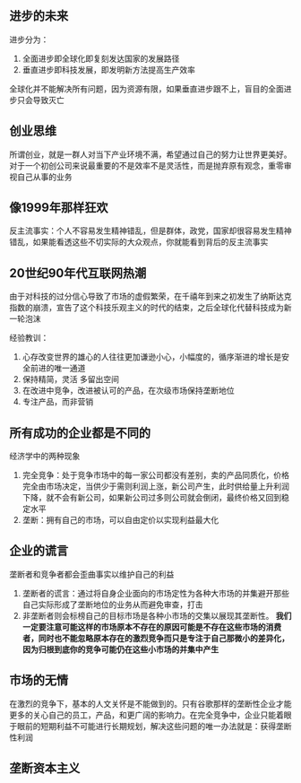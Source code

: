 ## 进步的未来

进步分为：

1. 全面进步即全球化即复刻发达国家的发展路径
2. 垂直进步即科技发展，即发明新方法提高生产效率

全球化并不能解决所有问题，因为资源有限，如果垂直进步跟不上，盲目的全面进步只会导致灭亡

## 创业思维

所谓创业，就是一群人对当下产业环境不满，希望通过自己的努力让世界更美好。对于一个初创公司来说最重要的不是效率不是灵活性，而是抛弃原有观念，重零审视自己从事的业务

## 像1999年那样狂欢

反主流事实：个人不容易发生精神错乱，但是群体，政党，国家却很容易发生精神错乱，如果能看透这些不切实际的大众观点，你就能看到背后的反主流事实

## 20世纪90年代互联网热潮

由于对科技的过分信心导致了市场的虚假繁荣，在千禧年到来之初发生了纳斯达克指数的崩溃，宣告了这个科技乐观主义的时代的结束，之后全球化代替科技成为新一轮泡沫

经验教训：

1. 心存改变世界的雄心的人往往更加谦逊小心，小幅度的，循序渐进的增长是安全前进的唯一通道
2. 保持精简，灵活        多留出空间
3. 在改进中竞争，改进被认可的产品，在次级市场保持垄断地位
4. 专注产品，而非营销

## 所有成功的企业都是不同的

经济学中的两种现象

1. 完全竞争：处于竞争市场中的每一家公司都没有差别，卖的产品同质化，价格完全由市场决定，当供少于需则利润上涨，新公司产生，此时供给量上升利润下降，就不会有新公司，如果新公司过多则公司就会倒闭，最终价格又回到稳定水平
2. 垄断：拥有自己的市场，可以自由定价以实现利益最大化

## 企业的谎言

垄断者和竞争者都会歪曲事实以维护自己的利益

1. 垄断者的谎言：通过将自身企业面向的市场定性为各种大市场的并集避开那些自己实际形成了垄断地位的业务从而避免审查，打击
2. 非垄断者则会标榜自己的目标市场是各种小市场的交集以展现其垄断性。   **我们一定要注意可能这样的市场原本不存在的原因可能是不存在这些市场的消费者，同时也不能忽略原本存在的激烈竞争而只是专注于自己那微小的差异化，因为归根到底你的竞争可能仍在这些小市场的并集中产生**

## 市场的无情

在激烈的竞争下，基本的人文关怀是不能做到的。只有谷歌那样的垄断性企业才能更多的关心自己的员工，产品，和更广阔的影响力。在完全竞争中，企业只能着眼于眼前的短期利益不可能进行长期规划，解决这些问题的唯一办法就是：获得垄断性利润

## 垄断资本主义

